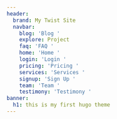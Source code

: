 ```yaml
---
header:
  brand: My Twist Site
  navbar:
    blog: 'Blog '
    explore: Project
    faq: 'FAQ '
    home: 'Home '
    login: 'Login '
    pricing: 'Pricing '
    services: 'Services '
    signup: 'Sign Up '
    team: 'Team '
    testimony: 'Testimony '
banner:
  h1: this is my first hugo theme
---
```


